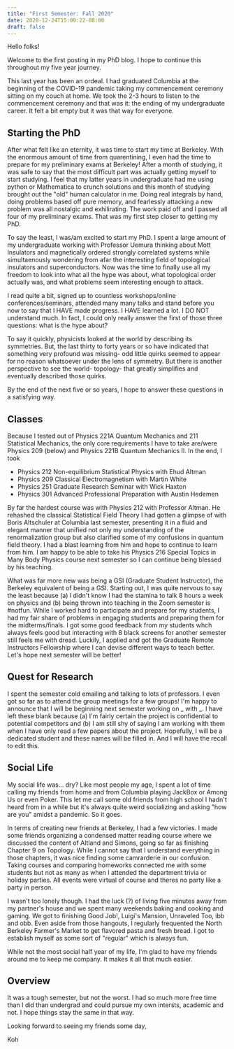 ```yaml
---
title: "First Semester: Fall 2020"
date: 2020-12-24T15:00:22-08:00
draft: false
---
```

Hello folks!

Welcome to the first posting in my PhD blog.  I hope to continue this throughout my five year journey.

This last year has been an ordeal.  I had graduated Columbia at the beginning of the COVID-19 pandemic taking my commencement ceremony sitting on my couch at home.  We took the 2-3 hours to listen to the commencement ceremony and that was it: the ending of my undergraduate career.  It felt a bit empty but it was that way for everyone.

[comment]: <> (All the trips I had hoped to take with my partner were cancelled so I spent most of my time at home in Ohio.  But it wasn't all bad.  I got into baking again, hung out with my family for what it feels like the first time in four years, and started running every day.)

## Starting the PhD

After what felt like an eternity, it was time to start my time at Berkeley.  With the enormous amount of time from quarentining, I even had the time to prepare for my preliminary exams at Berkeley!  After a month of studying, it was safe to say that the most difficult part was actually getting myself to start studying.  I feel that my latter years in undergraduate had me using python or Mathematica to crunch solutions and this month of studying brought out the "old" human calculator in me.  Doing real integrals by hand, doing problems based off pure memory, and fearlessly attacking a new problem was all nostalgic and exhilirating.  The work paid off and I passed all four of my preliminary exams.  That was my first step closer to getting my PhD.  

To say the least, I was/am excited to start my PhD.  I spent a large amount of my undergraduate working with Professor Uemura thinking about Mott Insulators and magnetically ordered strongly correlated systems while simultaenously wondering from afar the interesting field of topological insulators and superconductors.  Now was the time to finally use all my freedom to look into what all the hype was about, what topological order actually was, and what problems seem interesting enough to attack.

I read quite a bit, signed up to countless workshops/online conferences/seminars, attended many many talks and stand before you now to say that I HAVE made progress.  I HAVE learned a lot.  I DO NOT understand much.  In fact, I could only really answer the first of those three questions: what is the hype about?  

To say it quickly, physicists looked at the world by describing its symmetries.  But, the last thirty to forty years or so have indicated that something very profound was missing- odd little quirks seemed to appear for no reason whatsoever under the lens of symmetry.  But there is another perspective to see the world- topology- that greatly simplifies and eventually described those quirks.

By the end of the next five or so years, I hope to answer these questions in a satisfying way.

## Classes 
Because I tested out of Physics 221A Quantum Mechanics and 211 Statistical Mechanics, the only core requirements I have to take are/were Physics 209 (below) and Physics 221B Quantum Mechanics II.  In the end, I took 
* Physics 212 Non-equilibrium Statistical Physics with Ehud Altman
* Physics 209 Classical Electromagnetism with Martin White
* Physics 251 Graduate Research Seminar with Wick Haxton
* Physics 301 Advanced Professional Preparation with Austin Hedemen

By far the hardest course was with Physics 212 with Professor Altman.  He rehashed the classical Statistical Field Theory I had gotten a glimpse of with Boris Altschuler at Columbia last semester, presenting it in a fluid and elegant manner that unified not only my understanding of the renormalization group but also clarified some of my confusions in quantum field theory.  I had a blast learning from him and hope to continue to learn from him.  I am happy to be able to take his Physics 216 Special Topics in Many Body Physics course next semester so I can continue being blessed by his teaching.

What was far more new was being a GSI (Graduate Student Instructor), the Berkeley equivalent of being a GSI.  Starting out, I was quite nervous to say the least because (a) I didn't know I had the stamina to talk 8 hours a week on physics and (b) being thrown into teaching in the Zoom semester is #notfun.  While I worked hard to participate and prepare for my students, I had my fair share of problems in engaging students and preparing them for the midterms/finals.  I got some good feedback from my students whch always feels good but interacting with 8 black screens for another semester still feels me with dread.  Luckily, I applied and got the Graduate Remote Instructors Fellowship where I can devise different ways to teach better.  Let's hope next semester will be better!


## Quest for Research
I spent the semester cold emailing and talking to lots of professors.  I even got so far as to attend the group meetings for a few groups!  I'm happy to announce that I will be beginning next semester working on \_  with \_.  I have left these blank because (a) I'm fairly certain the project is confidential to potential competitors and (b) I am still shy of saying I am working with them when I have only read a few papers about the project.  Hopefully, I will be a dedicated student and these names will be filled in.  And I will have the recall to edit this.

[comment]: <> (Shout out to Wick Haxton for his ever patient proctoring of the Physics 251 course and the loads of professors who were willing to talk to a class full of black screens.)

## Social Life
My social life was... dry?  Like most people my age, I spent a lot of time calling my friends from home and from Columbia playing JackBox or Among Us or even Poker.  This let me call some old friends from high school I hadn't heard from in a while but it's always quite weird socializing and asking "how are you" amidst a pandemic.  So it goes.

In terms of creating new friends at Berkeley, I had a few victories.  I made some friends organizing a condensed matter reading course where we discussed the content of Altland and Simons, going so far as finishing Chapter 9 on Topology.  While I cannot say that I understand everything in those chapters, it was nice finding some camrarderie in our confusion.  Taking courses and comparing homeworks connected me with some students but not as many as when I attended the department trivia or holiday parties.  All events were virtual of course and theres no party like a party in person.

I wasn't too lonely though.  I had the luck (?) of living five minutes away from my partner's house and we spent many weekends baking and cooking and gaming.  We got to finishing Good Job!, Luigi's Mansion, Unraveled Too, ibb and obb.  Even aside from those hangouts, I regularly frequented the North Berkeley Farmer's Market to get flavored pasta and fresh bread.  I got to establish myself as some sort of "regular" which is always fun.

While not the most social half year of my life, I'm glad to have my friends around me to keep me company.  It makes it all that much easier.

## Overview

It was a tough semester, but not the worst.  I had so much more free time than I did than undergrad and could pursue my own intersts, academic and not.  I hope things stay the same in that way. 

Looking forward to seeing my friends some day,

Koh



